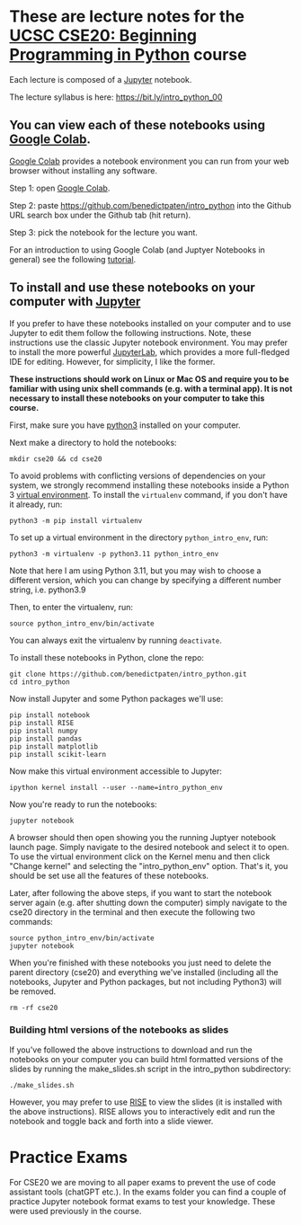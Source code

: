 # These are lecture notes for the [UCSC CSE20: Beginning Programming in Python](https://courses.soe.ucsc.edu/courses/cse20) course

Each lecture is composed of a [Jupyter](https://jupyter.org/) notebook.

The lecture syllabus is here: https://bit.ly/intro_python_00

## You can view each of these notebooks using [Google Colab](https://colab.research.google.com/).
  
[Google Colab](https://colab.research.google.com/) provides a notebook environment
you can run from your web browser without installing any software.

Step 1: open [Google Colab](https://colab.research.google.com/).

Step 2: paste https://github.com/benedictpaten/intro_python into the
Github URL search box under the Github tab (hit return).

Step 3: pick the notebook for the lecture you want.

For an introduction to using Google Colab (and Juptyer Notebooks in general) 
see the following [tutorial](https://colab.research.google.com/notebooks/intro.ipynb).

## To install and use these notebooks on your computer with [Jupyter](https://jupyter.org/)

If you prefer to have these notebooks installed on your computer and to use Jupyter to edit them
follow the following instructions. Note, these instructions use the classic Jupyter notebook environment. You
may prefer to install the more powerful [JupyterLab](https://jupyter.org/install), which provides a more 
full-fledged IDE for editing. However, for simplicity, I like the former.

**These instructions should work on
Linux or Mac OS and require you to be familiar with using unix shell commands (e.g. with a terminal app).
It is not necessary to install these notebooks on your computer to take this course.**

First, make sure you have [python3](https://www.python.org/) installed on your computer.

Next make a directory to hold the notebooks:

```
mkdir cse20 && cd cse20
```

To avoid problems with conflicting versions of dependencies on your system, we strongly recommend installing 
these notebooks inside a Python 3 [virtual environment](https://virtualenv.pypa.io/en/stable/). 
To install the `virtualenv` command, if you don't have it already, run:

```
python3 -m pip install virtualenv
```

To set up a virtual environment in the directory `python_intro_env`, run:
```
python3 -m virtualenv -p python3.11 python_intro_env
```
Note that here I am using Python 3.11, but you may wish to choose a different version, which you can change by 
specifying a different number string, i.e. python3.9

Then, to enter the virtualenv, run:
```
source python_intro_env/bin/activate
```

You can always exit the virtualenv by running `deactivate`.


To install these notebooks in Python, clone the repo:  
```
git clone https://github.com/benedictpaten/intro_python.git
cd intro_python
```

Now install Jupyter and some Python packages we'll use:

```
pip install notebook
pip install RISE
pip install numpy
pip install pandas
pip install matplotlib
pip install scikit-learn
```

Now make this virtual environment accessible to Jupyter:

```
ipython kernel install --user --name=intro_python_env
```

Now you're ready to run the notebooks:

```
jupyter notebook
```

A browser should then open showing you the running Juptyer notebook launch page. Simply
navigate to the desired notebook and select it to open. To use the virtual environment
click on the Kernel menu and then click "Change kernel" and selecting the "intro_python_env"
option. That's it, you should be set use all the features of these notebooks.

Later, after following the above steps, if you want to start the notebook server again (e.g. after
shutting down the computer) simply navigate to the cse20 directory in the terminal and then 
execute the following two commands:

```
source python_intro_env/bin/activate
jupyter notebook
```

When you're finished with these notebooks you
just need to delete the parent directory (cse20) and
everything we've installed (including all the notebooks, Jupyter and Python packages, 
but not including Python3) will be removed.

```
rm -rf cse20
```

### Building html versions of the notebooks as slides

If you've followed the above instructions to download and run the notebooks on your computer
you can build html formatted versions of the slides by running the make_slides.sh script in the 
intro_python subdirectory:

```
./make_slides.sh
```

However, you may prefer to use [RISE](https://rise.readthedocs.io/en/stable/) to view
the slides (it is installed with the above instructions). RISE allows
you to interactively edit and run the notebook and toggle back and forth into
a slide viewer.

# Practice Exams

For CSE20 we are moving to all paper exams to prevent the use of code assistant tools (chatGPT etc.). 
In the exams folder you can find a couple of practice Jupyter notebook format exams to test your knowledge. These were
used previously in the course.

